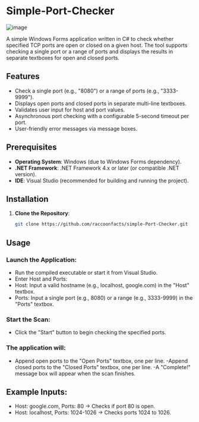 # Simple-Port-Checker

![image](https://github.com/user-attachments/assets/61df61ff-93d0-46d2-b158-fafa9ac347cf)

A simple Windows Forms application written in C# to check whether specified TCP ports are open or closed on a given host. The tool supports checking a single port or a range of ports and displays the results in separate textboxes for open and closed ports.

## Features
- Check a single port (e.g., "8080") or a range of ports (e.g., "3333-9999").
- Displays open ports and closed ports in separate multi-line textboxes.
- Validates user input for host and port values.
- Asynchronous port checking with a configurable 5-second timeout per port.
- User-friendly error messages via message boxes.

## Prerequisites
- **Operating System**: Windows (due to Windows Forms dependency).
- **.NET Framework**: .NET Framework 4.x or later (or compatible .NET version).
- **IDE**: Visual Studio (recommended for building and running the project).

## Installation
1. **Clone the Repository**:
   ```bash
   git clone https://github.com/raccoonfacts/simple-Port-Checker.git
   
## Usage
### Launch the Application:
- Run the compiled executable or start it from Visual Studio.
- Enter Host and Ports:
- Host: Input a valid hostname (e.g., localhost, google.com) in the "Host" textbox.
- Ports: Input a single port (e.g., 8080) or a range (e.g., 3333-9999) in the "Ports" textbox.
### Start the Scan:
- Click the "Start" button to begin checking the specified ports.
### The application will:
- Append open ports to the "Open Ports" textbox, one per line.
-Append closed ports to the "Closed Ports" textbox, one per line.
-A "Complete!" message box will appear when the scan finishes.
## Example Inputs:
- Host: google.com, Ports: 80 → Checks if port 80 is open.
- Host: localhost, Ports: 1024-1026 → Checks ports 1024 to 1026.
